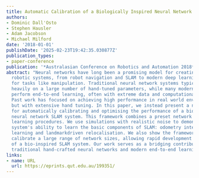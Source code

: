 ```yaml
---
title: Automatic Calibration of a Biologically Inspired Neural Network for Robot SLAM
authors:
- Dominic Dall'Osto
- Stephen Hausler
- Adam Jacobson
- Michael Milford
date: '2018-01-01'
publishDate: '2025-02-23T19:42:35.030877Z'
publication_types:
- paper-conference
publication: '*Australasian Conference on Robotics and Automation 2018*'
abstract: "Neural networks have long been a promising model for creating high performance
  robotic systems, from robot navigation and SLAM to modern deep learning techniques
  for tasks like manipulation. Traditional neural network systems typically relied
  heavily on a large number of hand-tuned parameters, while many modern implementations
  perform end-to-end learning, often with extreme data and computational requirements.
  Past work has focused on achieving high performance in real world environments,
  but with extensive hand tuning. In this paper, we instead present a new framework
  for automatically calibrating and optimising the performance of a biologically inspired
  neural network SLAM system. This framework combines a preset network structure with
  learning procedures. We use simulations with realistic noise to demonstrate the
  system's ability to learn the basic components of SLAM: odometry integration, landmark
  learning and landmarkdriven relocalisation. We also show the framework is able to
  calibrate a large range of network sizes, allowing rapid development and deployment
  of a bio-inspired SLAM system. Our work serves as a bridging contribution between
  traditional hand-crafted neural networks and modern end-to-end learning approaches."
links:
- name: URL
  url: https://eprints.qut.edu.au/199351/
---
```

